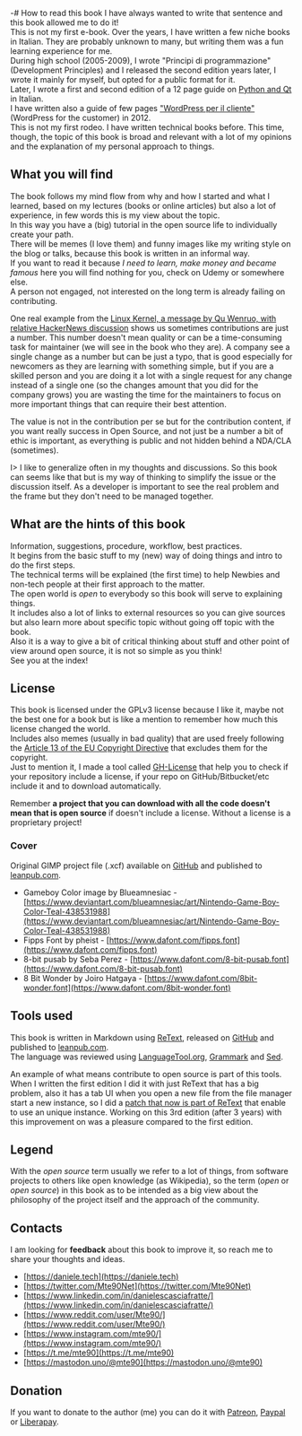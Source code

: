 -# How to read this book
I have always wanted to write that sentence and this book allowed me to do it!  
This is not my first e-book. Over the years, I have written a few niche books in Italian. They are probably unknown to many, but writing them was a fun learning experience for me.  
During high school (2005-2009), I wrote "Principi di programmazione" (Development Principles) and I released the second edition years later, I wrote it mainly for myself, but opted for a public format for it.  
Later, I wrote a first and second edition of a 12 page guide on [Python and Qt](https://daniele.tech/2013/04/ebook-introduzione-a-pyqt-1-edizione/) in Italian.  
I have written also a guide of few pages ["WordPress per il cliente"](https://daniele.tech/2014/10/wordpress-per-cliente-rev-0-0-4/) (WordPress for the customer) in 2012.  
This is not my first rodeo. I have written technical books before. This time, though, the topic of this book is broad and relevant with a lot of my opinions and the explanation of my personal approach to things.  

## What you will find

The book follows my mind flow from why and how I started and what I learned, based on my lectures (books or online articles) but also a lot of experience, in few words this is my view about the topic.  
In this way you have a (big) tutorial in the open source life to individually create your path.  
There will be memes (I love them) and funny images like my writing style on the blog or talks, because this book is written in an informal way.   
If you want to read it because *I need to learn, make money and became famous* here you will find nothing for you, check on Udemy or somewhere else.  
A person not engaged, not interested on the long term is already failing on contributing.

One real example from the [Linux Kernel, a message by Qu Wenruo, with relative HackerNews discussion](https://news.ycombinator.com/item?id=27629366) shows us sometimes contributions are just a number. This number doesn't mean quality or can be a time-consuming task for maintainer (we will see in the book who they are). A company see a single change as a number but can be just a typo, that is good especially for newcomers as they are learning with something simple, but if you are a skilled person and you are doing it a lot with a single request for any change instead of a single one (so the changes amount that you did for the company grows) you are wasting the time for the maintainers to focus on more important things that can require their best attention.

The value is not in the contribution per se but for the contribution content, if you want really success in Open Source, and not just be a number a bit of ethic is important, as everything is public and not hidden behind a NDA/CLA (sometimes).

I> I like to generalize often in my thoughts and discussions. So this book can seems like that but is my way of thinking to simplify the issue or the discussion itself. As a developer is important to see the real problem and the frame but they don't need to be managed together. 

## What are the hints of this book

Information, suggestions, procedure, workflow, best practices.  
It begins from the basic stuff to my (new) way of doing things and intro to do the first steps.  
The technical terms will be explained (the first time) to help Newbies and non-tech people at their first approach to the matter.  
The open world is *open* to everybody so this book will serve to explaining things.  
It includes also a lot of links to external resources so you can give sources but also learn more about specific topic without going off topic with the book.  
Also it is a way to give a bit of critical thinking about stuff and other point of view around open source, it is not so simple as you think!  
See you at the index!

## License

This book is licensed under the GPLv3 license because I like it, maybe not the best one for a book but is like a mention to remember how much this license changed the world.  
Includes also memes (usually in bad quality) that are used freely following the [Article 13 of the EU Copyright Directive](https://eur-lex.europa.eu/eli/dir/2019/790/oj) that excludes them for the copyright.  
Just to mention it, I made a tool called [GH-License](https://github.com/Mte90/GH-License) that help you to check if your repository include a license, if your repo on GitHub/Bitbucket/etc include it and to download automatically.  

Remember **a project that you can download with all the code doesn't mean that is open source** if doesn't include a license. Without a license is a proprietary project!

### Cover

Original GIMP project file (.xcf) available on [GitHub](https://github.com/Mte90/Contribute-to-opensource-the-right-way) and published to [leanpub.com](https://leanpub.com/contributetoopensource-therightway/).

* Gameboy Color image by Blueamnesiac - [https://www.deviantart.com/blueamnesiac/art/Nintendo-Game-Boy-Color-Teal-438531988](https://www.deviantart.com/blueamnesiac/art/Nintendo-Game-Boy-Color-Teal-438531988)
* Fipps Font by pheist - [https://www.dafont.com/fipps.font](https://www.dafont.com/fipps.font)
* 8-bit pusab by Seba Perez - [https://www.dafont.com/8-bit-pusab.font](https://www.dafont.com/8-bit-pusab.font)
* 8 Bit Wonder by Joiro Hatgaya - [https://www.dafont.com/8bit-wonder.font](https://www.dafont.com/8bit-wonder.font)

## Tools used 

This book is written in Markdown using [ReText](https://github.com/retext-project/retext), released on [GitHub](https://github.com/Mte90/Contribute-to-opensource-the-right-way) and published to [leanpub.com](https://leanpub.com/contributetoopensource-therightway/).  
The language was reviewed using [LanguageTool.org](https://languagetool.org/), [Grammark](https://grammark.org/dist/) and [Sed](https://www.gnu.org/software/sed/manual/html_node/index.html).

An example of what means contribute to open source is part of this tools. When I written the first edition I did it with just ReText that has a big problem, also it has a tab UI when you open a new file from the file manager start a new instance, so I did a [patch that now is part of ReText](https://github.com/retext-project/retext/pull/476) that enable to use an unique instance. Working on this 3rd edition (after 3 years) with this improvement on was a pleasure compared to the first edition.

## Legend

With the *open source* term usually we refer to a lot of things, from software projects to others like open knowledge (as Wikipedia), so the term (*open* or *open source*) in this book as to be intended as a big view about the philosophy of the project itself and the approach of the community.

## Contacts

I am looking for **feedback** about this book to improve it, so reach me to share your thoughts and ideas.

* [https://daniele.tech](https://daniele.tech)
* [https://twitter.com/Mte90Net](https://twitter.com/Mte90Net)
* [https://www.linkedin.com/in/danielescasciafratte/](https://www.linkedin.com/in/danielescasciafratte/)
* [https://www.reddit.com/user/Mte90/](https://www.reddit.com/user/Mte90/)
* [https://www.instagram.com/mte90/](https://www.instagram.com/mte90/)
* [https://t.me/mte90](https://t.me/mte90)
* [https://mastodon.uno/@mte90](https://mastodon.uno/@mte90)

## Donation

If you want to donate to the author (me) you can do it with [Patreon](https://www.patreon.com/Mte90), [Paypal](https://www.paypal.me/mte90) or [Liberapay](https://liberapay.com/Mte90/donate).